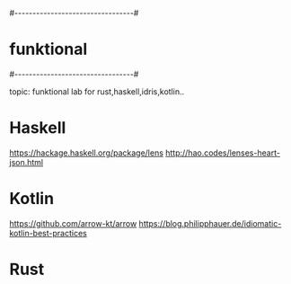 #---------------------------------#
# funktional
#---------------------------------#

topic: funktional lab for rust,haskell,idris,kotlin..

# Haskell 
https://hackage.haskell.org/package/lens
http://hao.codes/lenses-heart-json.html

# Kotlin
https://github.com/arrow-kt/arrow
https://blog.philipphauer.de/idiomatic-kotlin-best-practices

# Rust

